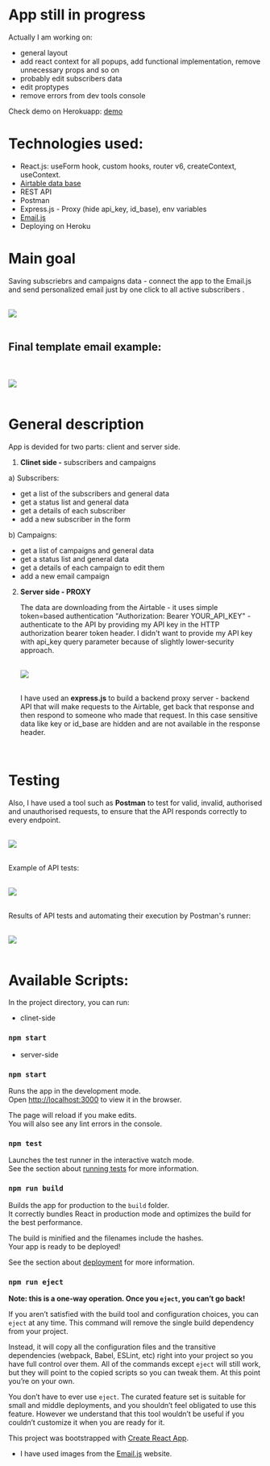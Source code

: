 # App still in progress

Actually I am working on:

- general layout
- add react context for all popups, add functional implementation, remove unnecessary props and so on
- probably edit subscribers data
- edit proptypes
- remove errors from dev tools console

Check demo on Herokuapp: [demo](https://email-campaign-subscribers.herokuapp.com/)

# Technologies used:

- React.js: useForm hook, custom hooks, router v6, createContext, useContext.
- [Airtable data base](https://airtable.com/)
- REST API
- Postman
- Express.js - Proxy (hide api_key, id_base), env variables
- [Email.js](https://www.emailjs.com/)
- Deploying on Heroku

# Main goal

Saving subscriebrs and campaigns data - connect the app to the Email.js and send personalized email just by one click to all active subscribers .

<br>

<img src="./client/src/img/concept.png">

<br>
<br>

## Final template email example:

<br>
<br>

<img src="./client/src/img/exampleEmails.png">

<br>
<br>

# General description

App is devided for two parts: client and server side.

1. **Clinet side -** subscribers and campaigns

a) Subscribers:

- get a list of the subscribers and general data
- get a status list and general data
- get a details of each subscriber
- add a new subscriber in the form

b) Campaigns:

- get a list of campaigns and general data
- get a status list and general data
- get a details of each campaign to edit them
- add a new email campaign

2. **Server side - PROXY**

   The data are downloading from the Airtable - it uses simple token=based authentication "Authorization: Bearer YOUR_API_KEY" - authenticate to the API by providing my API key in the HTTP authorization bearer token header. I didn't want to provide my API key with api_key query parameter because of slightly lower-security approach.

   <br>

      <img src="./client/src/img/responseHeaders.png">

   <br>
   <br>

   I have used an **express.js** to build a backend proxy server - backend API that will make requests to the Airtable, get back that response and then respond to someone who made that request. In this case sensitive data like key or id_base are hidden and are not available in the response header.

<br>

# Testing

Also, I have used a tool such as **Postman** to test for valid, invalid, authorised and unauthorised requests, to ensure that the API responds correctly to every endpoint.

<br>

<img src="./client/src/img/postman.png">

<br>
<br>

Example of API tests:

<br>
<img src="./client/src/img/tests.png">
<br>
<br>

Results of API tests and automating their execution by Postman's runner:

<br>
<img src="./client/src/img/runnerTests.png">
<br>
<br>

# Available Scripts:

In the project directory, you can run:

- clinet-side

### `npm start`

- server-side

### `npm start`

Runs the app in the development mode.\
Open [http://localhost:3000](http://localhost:3000) to view it in the browser.

The page will reload if you make edits.\
You will also see any lint errors in the console.

### `npm test`

Launches the test runner in the interactive watch mode.\
See the section about [running tests](https://facebook.github.io/create-react-app/docs/running-tests) for more information.

### `npm run build`

Builds the app for production to the `build` folder.\
It correctly bundles React in production mode and optimizes the build for the best performance.

The build is minified and the filenames include the hashes.\
Your app is ready to be deployed!

See the section about [deployment](https://facebook.github.io/create-react-app/docs/deployment) for more information.

### `npm run eject`

**Note: this is a one-way operation. Once you `eject`, you can’t go back!**

If you aren’t satisfied with the build tool and configuration choices, you can `eject` at any time. This command will remove the single build dependency from your project.

Instead, it will copy all the configuration files and the transitive dependencies (webpack, Babel, ESLint, etc) right into your project so you have full control over them. All of the commands except `eject` will still work, but they will point to the copied scripts so you can tweak them. At this point you’re on your own.

You don’t have to ever use `eject`. The curated feature set is suitable for small and middle deployments, and you shouldn’t feel obligated to use this feature. However we understand that this tool wouldn’t be useful if you couldn’t customize it when you are ready for it.

This project was bootstrapped with [Create React App](https://github.com/facebook/create-react-app).

- I have used images from the [Email.js](https://www.emailjs.com/) website.
